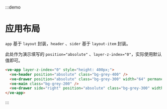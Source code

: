 :::demo

# 应用布局

`app` 基于 `layout` 封装，`header` 、`sider` 基于 `layout-item` 封装。

此处作为演示填写的 `position="absolute"` 、`layer-z-index="0"`，实际使用默认值即可。

```html
<ve-app layer-z-index="0" style="height: 400px;">
  <ve-header position="absolute" class="bg-grey-400" />
  <ve-drawer position="absolute" class="bg-grey-300" width="64" permanent />
  <ve-main class="bg-grey-200" />
  <ve-drawer side="right" position="absolute" class="bg-grey-300" width="64" permanent />
</ve-app>
```

:::